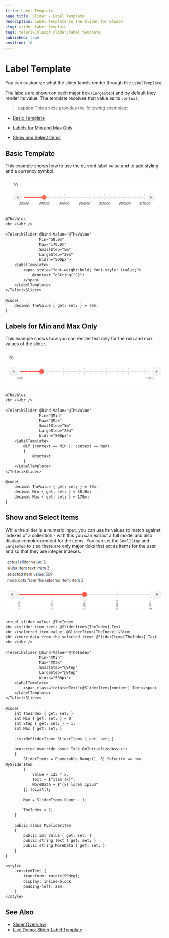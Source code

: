 ```yaml
---
title: Label Template
page_title: Slider - Label Template
description: Label Template in the Slider for Blazor.
slug: slider-label-template
tags: telerik,blazor,slider,label,template
published: true
position: 10
---
```


# Label Template

You can customize what the slider labels render through the `LabelTemplate`.

The labels are shown on each major tick (`LargeStep`) and by default they render its value. The template receives that value as its `context`. 

>caption This article provides the following examples:


* [Basic Template](#basic-template)

* [Labels for Min and Max Only](#labels-for-min-and-max-only)

* [Show and Select Items](#show-and-select-items)

## Basic Template

This example shows how to use the current label value and to add styling and a currency symbol.

![basic template with currency symbol and styling](images/slider-basic-template-currency.png)

````RAZOR
@TheValue
<br /><br />

<TelerikSlider @bind-Value="@TheValue"
               Min="50.0m"
               Max="170.0m"
               SmallStep="5m"
               LargeStep="20m"
               Width="500px">
    <LabelTemplate>
        <span style="font-weight:bold; font-style: italic;">
            @context.ToString("C2")
        </span>
    </LabelTemplate>
</TelerikSlider>

@code{
    decimal TheValue { get; set; } = 70m;
}
````

## Labels for Min and Max Only

This example shows how you can render text only for the min and max values of the slider.

![labels for the min and max only](images/slider-labels-for-min-and-max-only.png)

````RAZOR
@TheValue
<br /><br />

<TelerikSlider @bind-Value="@TheValue"
               Min="@Min"
               Max="@Max"
               SmallStep="5m"
               LargeStep="20m"
               Width="500px">
    <LabelTemplate>
        @if (context == Min || context == Max)
        {
            @context
        }
    </LabelTemplate>
</TelerikSlider>

@code{
    decimal TheValue { get; set; } = 70m;
    decimal Min { get; set; } = 50.0m;
    decimal Max { get; set; } = 170m;
}
````

## Show and Select Items

While the slider is a numeric input, you can use its values to match against indexes of a collection - with this you can extract a full model and also display complex content for the items. You can set the `SmallStep` and `LargeStep` to `1` so there are only major ticks that act as items for the user and so that they are integer indexes.

![model items in the slider](images/slider-items.png)

````RAZOR
actual slider value: @TheIndex
<br />slider item text: @SliderItems[TheIndex].Text
<br />selected item value: @SliderItems[TheIndex].Value
<br />more data from the selected item: @SliderItems[TheIndex].Text
<br /><br />

<TelerikSlider @bind-Value="@TheIndex"
               Min="@Min"
               Max="@Max"
               SmallStep="@Step"
               LargeStep="@Step"
               Width="500px">
    <LabelTemplate>
        <span class="rotatedText">@SliderItems[context].Text</span>
    </LabelTemplate>
</TelerikSlider>

@code{
    int TheIndex { get; set; }
    int Min { get; set; } = 0;
    int Step { get; set; } = 1;
    int Max { get; set; }

    List<MySliderItem> SliderItems { get; set; }

    protected override async Task OnInitializedAsync()
    {
        SliderItems = Enumerable.Range(1, 5).Select(x => new MySliderItem
        {
            Value = 123 * x,
            Text = $"item {x}",
            MoreData = $"{x} lorem ipsum"
        }).ToList();

        Max = SliderItems.Count - 1;

        TheIndex = 2;
    }

    public class MySliderItem
    {
        public int Value { get; set; }
        public string Text { get; set; }
        public string MoreData { get; set; }
    }
}

<style>
    .rotatedText {
        transform: rotate(90deg);
        display: inline-block;
        padding-left: 2em;
    }
</style>
````

## See Also

* [Slider Overview](slug://slider-overview)
* [Live Demo: Slider Label Template](https://demos.telerik.com/blazor-ui/slider/label-template)